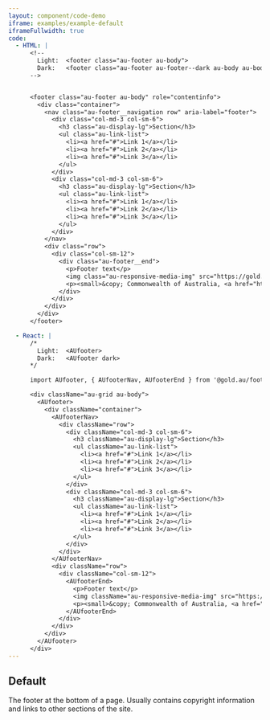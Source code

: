 ```yaml
---
layout: component/code-demo
iframe: examples/example-default
iframeFullwidth: true
code:
  - HTML: |
      <!--
        Light:  <footer class="au-footer au-body">
        Dark:   <footer class="au-footer au-footer--dark au-body au-body--dark">
      -->


      <footer class="au-footer au-body" role="contentinfo">
        <div class="container">
          <nav class="au-footer__navigation row" aria-label="footer">
            <div class="col-md-3 col-sm-6">
              <h3 class="au-display-lg">Section</h3>
              <ul class="au-link-list">
                <li><a href="#">Link 1</a></li>
                <li><a href="#">Link 2</a></li>
                <li><a href="#">Link 3</a></li>
              </ul>
            </div>
            <div class="col-md-3 col-sm-6">
              <h3 class="au-display-lg">Section</h3>
              <ul class="au-link-list">
                <li><a href="#">Link 1</a></li>
                <li><a href="#">Link 2</a></li>
                <li><a href="#">Link 3</a></li>
              </ul>
            </div>
          </nav>
          <div class="row">
            <div class="col-sm-12">
              <div class="au-footer__end">
                <p>Footer text</p>
                <img class="au-responsive-media-img" src="https://gold.designsystemau.org/assets/img/placeholder/157X80.png" alt="Placeholder image">
                <p><small>&copy; Commonwealth of Australia, <a href="https://github.com/designsystemau/design-system-components/blob/master/LICENSE.md" rel="external license">MIT licensed</a></small></p>
              </div>
            </div>
          </div>
        </div>
      </footer>

  - React: |
      /*
        Light:  <AUfooter>
        Dark:   <AUfooter dark>
      */

      import AUfooter, { AUfooterNav, AUfooterEnd } from '@gold.au/footer';

      <div className="au-grid au-body">
        <AUfooter>
          <div className="container">
            <AUfooterNav>
              <div className="row">
                <div className="col-md-3 col-sm-6">
                  <h3 className="au-display-lg">Section</h3>
                  <ul className="au-link-list">
                    <li><a href="#">Link 1</a></li>
                    <li><a href="#">Link 2</a></li>
                    <li><a href="#">Link 3</a></li>
                  </ul>
                </div>
                <div className="col-md-3 col-sm-6">
                  <h3 className="au-display-lg">Section</h3>
                  <ul className="au-link-list">
                    <li><a href="#">Link 1</a></li>
                    <li><a href="#">Link 2</a></li>
                    <li><a href="#">Link 3</a></li>
                  </ul>
                </div>
              </div>
            </AUfooterNav>
            <div className="row">
              <div className="col-sm-12">
                <AUfooterEnd>
                  <p>Footer text</p>
                  <img className="au-responsive-media-img" src="https://gold.designsystemau.org/assets/img/placeholder/157X80.png" alt="Placeholder image" />
                  <p><small>&copy; Commonwealth of Australia, <a href="https://github.com/designsystemau/design-system-components/blob/master/LICENSE.md" rel="external license">MIT licensed</a></small></p>
                </AUfooterEnd>
              </div>
            </div>
          </div>
        </AUfooter>
      </div>
---
```

## Default

The footer at the bottom of a page. Usually contains copyright information and links to other sections of the site.
